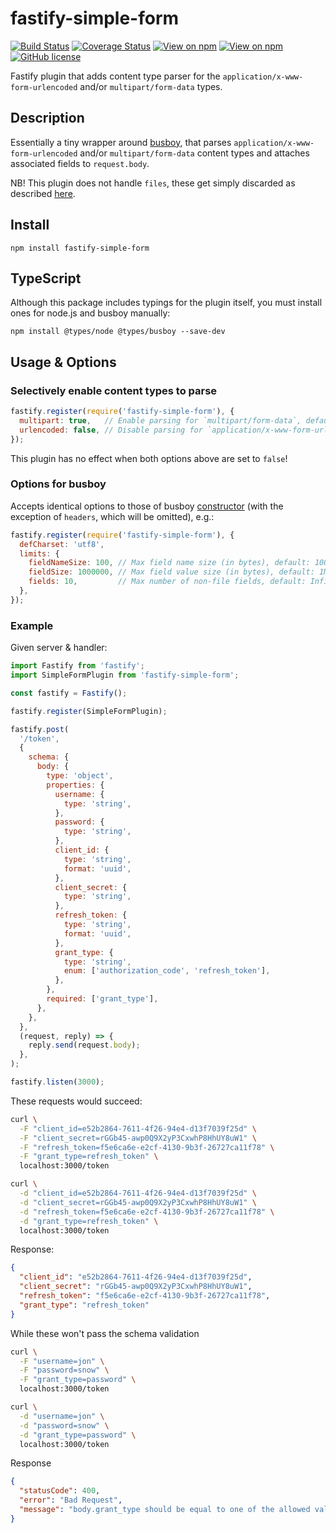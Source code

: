 # fastify-simple-form

[![Build Status](https://travis-ci.org/unematiii/fastify-simple-form.svg)](https://travis-ci.org/unematiii/fastify-simple-form)
[![Coverage Status](https://coveralls.io/repos/github/unematiii/fastify-simple-form/badge.svg)](https://coveralls.io/github/unematiii/fastify-simple-form)
[![View on npm](https://img.shields.io/npm/v/fastify-simple-form)](https://www.npmjs.com/package/fastify-simple-form)
[![View on npm](https://img.shields.io/npm/dw/fastify-simple-form)](https://www.npmjs.com/package/fastify-simple-form)
[![GitHub license](https://img.shields.io/github/license/unematiii/fastify-simple-form)](https://github.com/unematiii/fastify-simple-form/blob/main/LICENSE)

Fastify plugin that adds content type parser for the `application/x-www-form-urlencoded` and/or `multipart/form-data` types.

## Description

Essentially a tiny wrapper around [busboy](https://github.com/mscdex/busboy), that parses `application/x-www-form-urlencoded` and/or `multipart/form-data` content types and attaches associated fields to `request.body`.

NB! This plugin does not handle `files`, these get simply discarded as described [here](https://github.com/mscdex/busboy#busboy-special-events).

## Install

```
npm install fastify-simple-form
```

## TypeScript

Although this package includes typings for the plugin itself, you must install ones for node.js and busboy manually:
```
npm install @types/node @types/busboy --save-dev
```

## Usage & Options

### Selectively enable content types to parse

```js
fastify.register(require('fastify-simple-form'), {
  multipart: true,   // Enable parsing for `multipart/form-data`, default: true
  urlencoded: false, // Disable parsing for `application/x-www-form-urlencoded`, default: true
});
```

This plugin has no effect when both options above are set to `false`!

### Options for busboy

Accepts identical options to those of busboy [constructor](https://github.com/mscdex/busboy#busboy-methods) (with the exception of `headers`, which will be omitted), e.g.:

```js
fastify.register(require('fastify-simple-form'), {
  defCharset: 'utf8',
  limits: {
    fieldNameSize: 100, // Max field name size (in bytes), default: 100
    fieldSize: 1000000, // Max field value size (in bytes), default: 1MB
    fields: 10,         // Max number of non-file fields, default: Infinity
  },
});
```

### Example

Given server & handler:

```js
import Fastify from 'fastify';
import SimpleFormPlugin from 'fastify-simple-form';

const fastify = Fastify();

fastify.register(SimpleFormPlugin);

fastify.post(
  '/token',
  {
    schema: {
      body: {
        type: 'object',
        properties: {
          username: {
            type: 'string',
          },
          password: {
            type: 'string',
          },
          client_id: {
            type: 'string',
            format: 'uuid',
          },
          client_secret: {
            type: 'string',
          },
          refresh_token: {
            type: 'string',
            format: 'uuid',
          },
          grant_type: {
            type: 'string',
            enum: ['authorization_code', 'refresh_token'],
          },
        },
        required: ['grant_type'],
      },
    },
  },
  (request, reply) => {
    reply.send(request.body);
  },
);

fastify.listen(3000);
```

These requests would succeed:

```sh
curl \
  -F "client_id=e52b2864-7611-4f26-94e4-d13f7039f25d" \
  -F "client_secret=rGGb45-awp0Q9X2yP3CxwhP8HhUY8uW1" \
  -F "refresh_token=f5e6ca6e-e2cf-4130-9b3f-26727ca11f78" \
  -F "grant_type=refresh_token" \
  localhost:3000/token
```

```sh
curl \
  -d "client_id=e52b2864-7611-4f26-94e4-d13f7039f25d" \
  -d "client_secret=rGGb45-awp0Q9X2yP3CxwhP8HhUY8uW1" \
  -d "refresh_token=f5e6ca6e-e2cf-4130-9b3f-26727ca11f78" \
  -d "grant_type=refresh_token" \
  localhost:3000/token
```

Response:

```json
{
  "client_id": "e52b2864-7611-4f26-94e4-d13f7039f25d",
  "client_secret": "rGGb45-awp0Q9X2yP3CxwhP8HhUY8uW1",
  "refresh_token": "f5e6ca6e-e2cf-4130-9b3f-26727ca11f78",
  "grant_type": "refresh_token"
}
```

While these won't pass the schema validation

```sh
curl \
  -F "username=jon" \
  -F "password=snow" \
  -F "grant_type=password" \
  localhost:3000/token
```

```sh
curl \
  -d "username=jon" \
  -d "password=snow" \
  -d "grant_type=password" \
  localhost:3000/token
```

Response

```json
{
  "statusCode": 400,
  "error": "Bad Request",
  "message": "body.grant_type should be equal to one of the allowed values"
}
```

